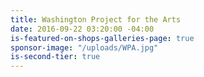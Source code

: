 ```yaml
---
title: Washington Project for the Arts
date: 2016-09-22 03:20:00 -04:00
is-featured-on-shops-galleries-page: true
sponsor-image: "/uploads/WPA.jpg"
is-second-tier: true
---
```


